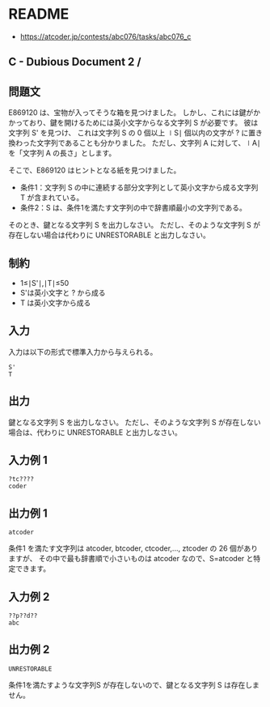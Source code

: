 # README
- <https://atcoder.jp/contests/abc076/tasks/abc076_c>
## C - Dubious Document 2 /
## 問題文
E869120 は、宝物が入ってそうな箱を見つけました。
しかし、これには鍵がかかっており、鍵を開けるためには英小文字からなる文字列 S が必要です。
彼は文字列 S' を見つけ、
これは文字列 S の 0 個以上 ∣S∣ 個以内の文字が ? に置き換わった文字列であることも分かりました。
ただし、文字列 A に対して、∣A∣ を「文字列 A の長さ」とします。

そこで、E869120 はヒントとなる紙を見つけました。

- 条件1：文字列 S の中に連続する部分文字列として英小文字から成る文字列 T が含まれている。
- 条件2：S は、条件1を満たす文字列の中で辞書順最小の文字列である。

そのとき、鍵となる文字列 S を出力しなさい。
ただし、そのような文字列 S が存在しない場合は代わりに UNRESTORABLE と出力しなさい。
## 制約
- 1≤∣S'∣,∣T∣≤50
- S'は英小文字と ? から成る
- T は英小文字から成る
## 入力
入力は以下の形式で標準入力から与えられる。

```
S'
T
```
## 出力
鍵となる文字列 S を出力しなさい。
ただし、そのような文字列 S が存在しない場合は、代わりに UNRESTORABLE と出力しなさい。
## 入力例 1
```
?tc????
coder
```
## 出力例 1
```
atcoder
```

条件1 を満たす文字列は atcoder, btcoder, ctcoder,..., ztcoder の 26 個がありますが、
その中で最も辞書順で小さいものは atcoder なので、S=atcoder と特定できます。
## 入力例 2
```
??p??d??
abc
```
## 出力例 2
```
UNRESTORABLE
```

条件1を満たすような文字列S が存在しないので、鍵となる文字列 S は存在しません。

